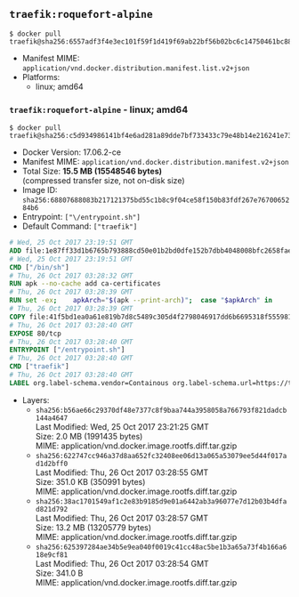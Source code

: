 ## `traefik:roquefort-alpine`

```console
$ docker pull traefik@sha256:6557adf3f4e3ec101f59f1d419f69ab22bf56b02bc6c14750461bc8818061be0
```

-	Manifest MIME: `application/vnd.docker.distribution.manifest.list.v2+json`
-	Platforms:
	-	linux; amd64

### `traefik:roquefort-alpine` - linux; amd64

```console
$ docker pull traefik@sha256:c5d934986141bf4e6ad281a89dde7bf733433c79e48b14e216241e73c19a7252
```

-	Docker Version: 17.06.2-ce
-	Manifest MIME: `application/vnd.docker.distribution.manifest.v2+json`
-	Total Size: **15.5 MB (15548546 bytes)**  
	(compressed transfer size, not on-disk size)
-	Image ID: `sha256:68807688083b217121375bd55c1b8c9f04ce58f150b83fdf267e7670065284b6`
-	Entrypoint: `["\/entrypoint.sh"]`
-	Default Command: `["traefik"]`

```dockerfile
# Wed, 25 Oct 2017 23:19:51 GMT
ADD file:1e87ff33d1b6765b793888cd50e01b2bd0dfe152b7dbb4048008bfc2658faea7 in / 
# Wed, 25 Oct 2017 23:19:51 GMT
CMD ["/bin/sh"]
# Thu, 26 Oct 2017 03:28:32 GMT
RUN apk --no-cache add ca-certificates
# Thu, 26 Oct 2017 03:28:39 GMT
RUN set -ex; 	apkArch="$(apk --print-arch)"; 	case "$apkArch" in 		armhf) arch='arm' ;; 		aarch64) arch='arm64' ;; 		x86_64) arch='amd64' ;; 		*) echo >&2 "error: unsupported architecture: $apkArch"; exit 1 ;; 	esac; 	apk add --no-cache --virtual .fetch-deps libressl; 	wget -O /usr/local/bin/traefik "https://github.com/containous/traefik/releases/download/v1.4.1/traefik_linux-$arch"; 	apk del .fetch-deps; 	chmod +x /usr/local/bin/traefik
# Thu, 26 Oct 2017 03:28:39 GMT
COPY file:41f5bd1ea0a61e819b7d8c5489c305d4f2798046917dd6b6695318f555981727 in / 
# Thu, 26 Oct 2017 03:28:40 GMT
EXPOSE 80/tcp
# Thu, 26 Oct 2017 03:28:40 GMT
ENTRYPOINT ["/entrypoint.sh"]
# Thu, 26 Oct 2017 03:28:40 GMT
CMD ["traefik"]
# Thu, 26 Oct 2017 03:28:40 GMT
LABEL org.label-schema.vendor=Containous org.label-schema.url=https://traefik.io org.label-schema.name=Traefik org.label-schema.description=A modern reverse-proxy org.label-schema.version=v1.4.1 org.label-schema.docker.schema-version=1.0
```

-	Layers:
	-	`sha256:b56ae66c29370df48e7377c8f9baa744a3958058a766793f821dadcb144a4647`  
		Last Modified: Wed, 25 Oct 2017 23:21:25 GMT  
		Size: 2.0 MB (1991435 bytes)  
		MIME: application/vnd.docker.image.rootfs.diff.tar.gzip
	-	`sha256:622747cc946a37d8aa652fc32408ee06d13a065a53079ee5d44f017ad1d2bff0`  
		Last Modified: Thu, 26 Oct 2017 03:28:55 GMT  
		Size: 351.0 KB (350991 bytes)  
		MIME: application/vnd.docker.image.rootfs.diff.tar.gzip
	-	`sha256:38ac1701549af1c2e83b9185d9e01a6442ab3a96077e7d12b03b4dfad821d792`  
		Last Modified: Thu, 26 Oct 2017 03:28:57 GMT  
		Size: 13.2 MB (13205779 bytes)  
		MIME: application/vnd.docker.image.rootfs.diff.tar.gzip
	-	`sha256:625397284ae34b5e9ea040f0019c41cc48ac5be1b3a65a73f4b166a618e9cf81`  
		Last Modified: Thu, 26 Oct 2017 03:28:54 GMT  
		Size: 341.0 B  
		MIME: application/vnd.docker.image.rootfs.diff.tar.gzip
